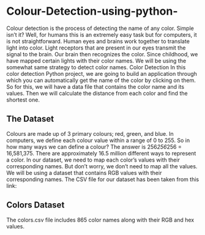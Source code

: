 # Colour-Detection-using-python-
Colour detection is the process of detecting the name of any color. Simple
isn’t it? Well, for humans this is an extremely easy task but for computers, it is
not straightforward. Human eyes and brains work together to translate light into
color. Light receptors that are present in our eyes transmit the signal to the
brain.
 Our brain then recognizes the color. Since childhood, we have mapped certain
lights with their color names. We will be using the somewhat same strategy to
detect color names.
Color Detection In this color detection Python project, we are going to build
an application through which you can automatically get the name of the color
by clicking on them.
So for this, we will have a data file that contains the color name and its values.
Then we will calculate the distance from each color and find the shortest one.

## The Dataset
Colours are made up of 3 primary colours; red, green, and blue. In computers,
we define each colour value within a range of 0 to 255. So in how many ways
we can define a colour? The answer is 256*256*256 = 16,581,375. There are
approximately 16.5 million different ways to represent a color. In our dataset,
we need to map each color’s values with their corresponding names. But
don’t worry, we don’t need to map all the values. We will be using a dataset that contains RGB values with their corresponding names. The CSV file for
our dataset has been taken from this link:

## Colors Dataset
The colors.csv file includes 865 color names along with their RGB and hex
values. 

